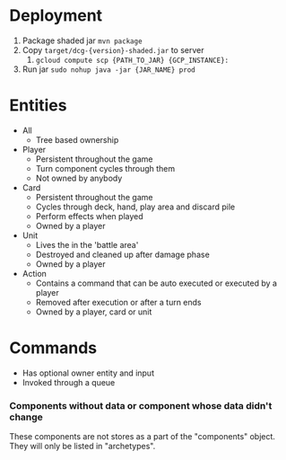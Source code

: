 # Deployment

1. Package shaded jar `mvn package`
2. Copy `target/dcg-{version}-shaded.jar` to server
    1. `gcloud compute scp {PATH_TO_JAR} {GCP_INSTANCE}:`
3. Run jar `sudo nohup java -jar {JAR_NAME} prod`
 
# Entities
- All
  - Tree based ownership
- Player
  - Persistent throughout the game
  - Turn component cycles through them
  - Not owned by anybody
- Card
  - Persistent throughout the game
  - Cycles through deck, hand, play area and discard pile
  - Perform effects when played
  - Owned by a player
- Unit
  - Lives the in the 'battle area'
  - Destroyed and cleaned up after damage phase
  - Owned by a player
- Action
  - Contains a command that can be auto executed or executed by a player
  - Removed after execution or after a turn ends
  - Owned by a player, card or unit

# Commands
- Has optional owner entity and input
- Invoked through a queue

### Components without data or component whose data didn't change
These components are not stores as a part of the "components" object. They will only be listed in
"archetypes".
